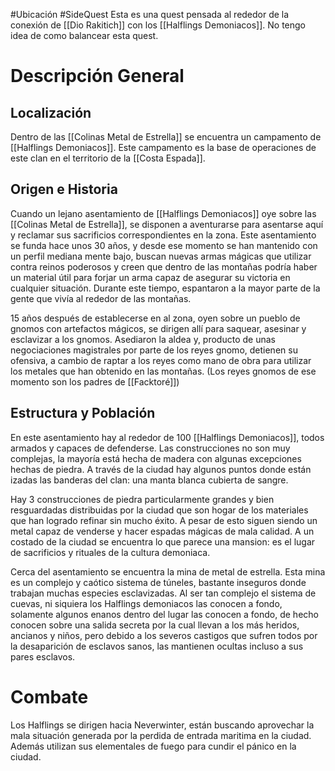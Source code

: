 #Ubicación #SideQuest
Esta es una quest pensada al rededor de la conexión de [[Dio Rakitich]] con los [[Halflings Demoniacos]].
No tengo idea de como balancear esta quest.
# Descripción General
## Localización
Dentro de las [[Colinas Metal de Estrella]] se encuentra un campamento de [[Halflings Demoniacos]]. Este campamento es la base de operaciones de este clan en el territorio de la [[Costa Espada]].
## Origen e Historia
Cuando un lejano asentamiento de [[Halflings Demoniacos]] oye sobre las [[Colinas Metal de Estrella]], se disponen a aventurarse para asentarse aquí y reclamar sus sacrificios correspondientes en la zona. Este asentamiento se funda hace unos 30 años, y desde ese momento se han mantenido con un perfil mediana mente bajo, buscan nuevas armas mágicas que utilizar contra reinos poderosos y creen que dentro de las montañas podría haber un material útil para forjar un arma capaz de asegurar su victoria en cualquier situación. Durante este tiempo, espantaron a la mayor parte de la gente que vivía al rededor de las montañas.

15 años después de establecerse en al zona, oyen sobre un pueblo de gnomos con artefactos mágicos, se dirigen allí para saquear, asesinar y esclavizar a los gnomos. Asediaron la aldea y, producto de unas negociaciones magistrales por parte de los reyes gnomo, detienen su ofensiva, a cambio de raptar a los reyes como mano de obra para utilizar los metales que han obtenido en las montañas. (Los reyes gnomos de ese momento son los padres de [[Facktoré]])
## Estructura y Población
En este asentamiento hay al rededor de 100 [[Halflings Demoniacos]], todos armados y capaces de defenderse. Las construcciones no son muy complejas, la mayoría está hecha de madera con algunas excepciones hechas de piedra. A través de la ciudad hay algunos puntos donde están izadas las banderas del clan: una manta blanca cubierta de sangre.

Hay 3 construcciones de piedra particularmente grandes y bien resguardadas distribuidas por la ciudad que son hogar de los materiales que han logrado refinar sin mucho éxito. A pesar de esto siguen siendo un metal capaz de venderse y hacer espadas mágicas de mala calidad. A un costado de la ciudad se encuentra lo que parece una mansion: es el lugar de sacrificios y rituales de la cultura demoniaca.

Cerca del asentamiento se encuentra la mina de metal de estrella. Esta mina es un complejo y caótico sistema de túneles, bastante inseguros donde trabajan muchas especies esclavizadas. Al ser tan complejo el sistema de cuevas, ni siquiera los Halflings demoniacos las conocen a fondo, solamente algunos enanos dentro del lugar las conocen a fondo, de hecho conocen sobre una salida secreta por la cual llevan a los más heridos, ancianos y niños, pero debido a los severos castigos que sufren todos por la desaparición de esclavos sanos, las mantienen ocultas incluso a sus pares esclavos. 
# Combate
Los Halflings se dirigen hacia Neverwinter, están buscando aprovechar la mala situación generada por la perdida de entrada maritima en la ciudad.
Además utilizan sus elementales de fuego para cundir el pánico en la ciudad. 